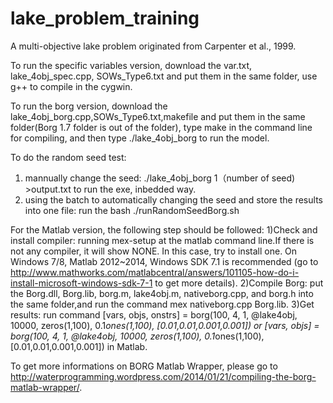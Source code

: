 lake_problem_training
=====================

  A multi-objective  lake problem originated from Carpenter et al., 1999.

To run the specific variables version, download the var.txt, lake_4obj_spec.cpp, SOWs_Type6.txt and put them in the same folder, use g++ to compile in the cygwin.


To run the borg version, download the lake_4obj_borg.cpp,SOWs_Type6.txt,makefile and put them in the same folder(Borg 1.7 folder is out of the folder), type make in the command line for compiling, and then type   ./lake_4obj_borg to run the model.


To do the random seed test:
1) mannually change the seed:
 ./lake_4obj_borg 1（number of seed)  >output.txt
to run the exe, inbedded way.
2) using the batch to automatically changing the seed and store the results into one file:
 run the bash     ./runRandomSeedBorg.sh

For the Matlab version, the following step should be followed:
1)Check and install compiler:  running mex-setup at the matlab command line.If there is not any compiler, it will show NONE. In this case, try to install one. On Windows 7/8, Matlab 2012~2014, Windows SDK 7.1 is recommended (go to http://www.mathworks.com/matlabcentral/answers/101105-how-do-i-install-microsoft-windows-sdk-7-1 to get more details).
2)Compile Borg:  put the Borg.dll, Borg.lib, borg.m, lake4obj.m, nativeborg.cpp, and borg.h into the same folder,and run the command mex nativeborg.cpp Borg.lib.
3)Get  results:  run command  [vars, objs, onstrs] = borg(100, 4, 1, @lake4obj, 10000, zeros(1,100), 0.1*ones(1,100), [0.01,0.01,0.001,0.001]) or  [vars, objs] = borg(100, 4, 1, @lake4obj, 10000, zeros(1,100), 0.1*ones(1,100), [0.01,0.01,0.001,0.001]) in Matlab.



To get more informations on BORG Matlab Wrapper, please go to http://waterprogramming.wordpress.com/2014/01/21/compiling-the-borg-matlab-wrapper/.

